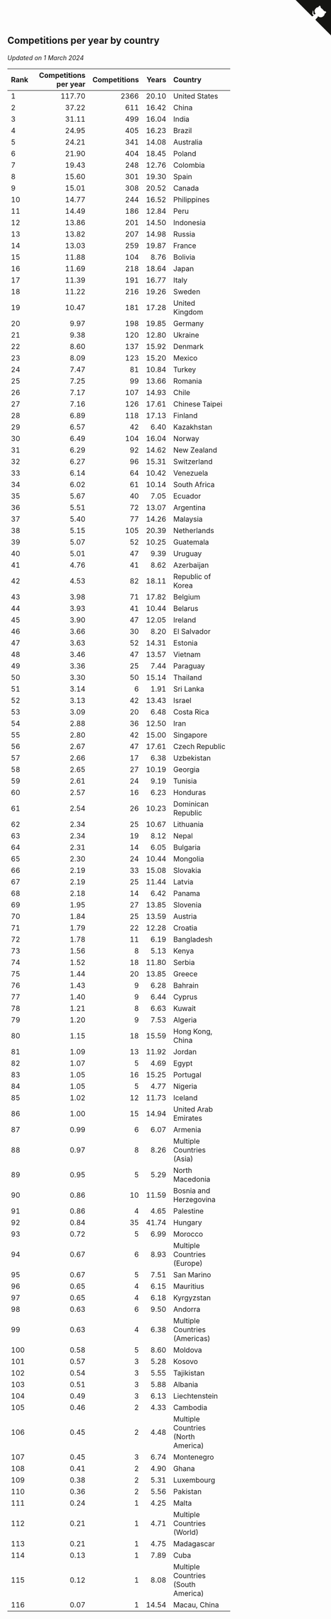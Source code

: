 ## Competitions per year by country

*Updated on  1 March 2024*

| Rank | Competitions per year | Competitions | Years | Country |
| :--- | ---: | ---: | ---: | :--- |
| 1 | 117.70 | 2366 | 20.10 | United States |
| 2 | 37.22 | 611 | 16.42 | China |
| 3 | 31.11 | 499 | 16.04 | India |
| 4 | 24.95 | 405 | 16.23 | Brazil |
| 5 | 24.21 | 341 | 14.08 | Australia |
| 6 | 21.90 | 404 | 18.45 | Poland |
| 7 | 19.43 | 248 | 12.76 | Colombia |
| 8 | 15.60 | 301 | 19.30 | Spain |
| 9 | 15.01 | 308 | 20.52 | Canada |
| 10 | 14.77 | 244 | 16.52 | Philippines |
| 11 | 14.49 | 186 | 12.84 | Peru |
| 12 | 13.86 | 201 | 14.50 | Indonesia |
| 13 | 13.82 | 207 | 14.98 | Russia |
| 14 | 13.03 | 259 | 19.87 | France |
| 15 | 11.88 | 104 | 8.76 | Bolivia |
| 16 | 11.69 | 218 | 18.64 | Japan |
| 17 | 11.39 | 191 | 16.77 | Italy |
| 18 | 11.22 | 216 | 19.26 | Sweden |
| 19 | 10.47 | 181 | 17.28 | United Kingdom |
| 20 | 9.97 | 198 | 19.85 | Germany |
| 21 | 9.38 | 120 | 12.80 | Ukraine |
| 22 | 8.60 | 137 | 15.92 | Denmark |
| 23 | 8.09 | 123 | 15.20 | Mexico |
| 24 | 7.47 | 81 | 10.84 | Turkey |
| 25 | 7.25 | 99 | 13.66 | Romania |
| 26 | 7.17 | 107 | 14.93 | Chile |
| 27 | 7.16 | 126 | 17.61 | Chinese Taipei |
| 28 | 6.89 | 118 | 17.13 | Finland |
| 29 | 6.57 | 42 | 6.40 | Kazakhstan |
| 30 | 6.49 | 104 | 16.04 | Norway |
| 31 | 6.29 | 92 | 14.62 | New Zealand |
| 32 | 6.27 | 96 | 15.31 | Switzerland |
| 33 | 6.14 | 64 | 10.42 | Venezuela |
| 34 | 6.02 | 61 | 10.14 | South Africa |
| 35 | 5.67 | 40 | 7.05 | Ecuador |
| 36 | 5.51 | 72 | 13.07 | Argentina |
| 37 | 5.40 | 77 | 14.26 | Malaysia |
| 38 | 5.15 | 105 | 20.39 | Netherlands |
| 39 | 5.07 | 52 | 10.25 | Guatemala |
| 40 | 5.01 | 47 | 9.39 | Uruguay |
| 41 | 4.76 | 41 | 8.62 | Azerbaijan |
| 42 | 4.53 | 82 | 18.11 | Republic of Korea |
| 43 | 3.98 | 71 | 17.82 | Belgium |
| 44 | 3.93 | 41 | 10.44 | Belarus |
| 45 | 3.90 | 47 | 12.05 | Ireland |
| 46 | 3.66 | 30 | 8.20 | El Salvador |
| 47 | 3.63 | 52 | 14.31 | Estonia |
| 48 | 3.46 | 47 | 13.57 | Vietnam |
| 49 | 3.36 | 25 | 7.44 | Paraguay |
| 50 | 3.30 | 50 | 15.14 | Thailand |
| 51 | 3.14 | 6 | 1.91 | Sri Lanka |
| 52 | 3.13 | 42 | 13.43 | Israel |
| 53 | 3.09 | 20 | 6.48 | Costa Rica |
| 54 | 2.88 | 36 | 12.50 | Iran |
| 55 | 2.80 | 42 | 15.00 | Singapore |
| 56 | 2.67 | 47 | 17.61 | Czech Republic |
| 57 | 2.66 | 17 | 6.38 | Uzbekistan |
| 58 | 2.65 | 27 | 10.19 | Georgia |
| 59 | 2.61 | 24 | 9.19 | Tunisia |
| 60 | 2.57 | 16 | 6.23 | Honduras |
| 61 | 2.54 | 26 | 10.23 | Dominican Republic |
| 62 | 2.34 | 25 | 10.67 | Lithuania |
| 63 | 2.34 | 19 | 8.12 | Nepal |
| 64 | 2.31 | 14 | 6.05 | Bulgaria |
| 65 | 2.30 | 24 | 10.44 | Mongolia |
| 66 | 2.19 | 33 | 15.08 | Slovakia |
| 67 | 2.19 | 25 | 11.44 | Latvia |
| 68 | 2.18 | 14 | 6.42 | Panama |
| 69 | 1.95 | 27 | 13.85 | Slovenia |
| 70 | 1.84 | 25 | 13.59 | Austria |
| 71 | 1.79 | 22 | 12.28 | Croatia |
| 72 | 1.78 | 11 | 6.19 | Bangladesh |
| 73 | 1.56 | 8 | 5.13 | Kenya |
| 74 | 1.52 | 18 | 11.80 | Serbia |
| 75 | 1.44 | 20 | 13.85 | Greece |
| 76 | 1.43 | 9 | 6.28 | Bahrain |
| 77 | 1.40 | 9 | 6.44 | Cyprus |
| 78 | 1.21 | 8 | 6.63 | Kuwait |
| 79 | 1.20 | 9 | 7.53 | Algeria |
| 80 | 1.15 | 18 | 15.59 | Hong Kong, China |
| 81 | 1.09 | 13 | 11.92 | Jordan |
| 82 | 1.07 | 5 | 4.69 | Egypt |
| 83 | 1.05 | 16 | 15.25 | Portugal |
| 84 | 1.05 | 5 | 4.77 | Nigeria |
| 85 | 1.02 | 12 | 11.73 | Iceland |
| 86 | 1.00 | 15 | 14.94 | United Arab Emirates |
| 87 | 0.99 | 6 | 6.07 | Armenia |
| 88 | 0.97 | 8 | 8.26 | Multiple Countries (Asia) |
| 89 | 0.95 | 5 | 5.29 | North Macedonia |
| 90 | 0.86 | 10 | 11.59 | Bosnia and Herzegovina |
| 91 | 0.86 | 4 | 4.65 | Palestine |
| 92 | 0.84 | 35 | 41.74 | Hungary |
| 93 | 0.72 | 5 | 6.99 | Morocco |
| 94 | 0.67 | 6 | 8.93 | Multiple Countries (Europe) |
| 95 | 0.67 | 5 | 7.51 | San Marino |
| 96 | 0.65 | 4 | 6.15 | Mauritius |
| 97 | 0.65 | 4 | 6.18 | Kyrgyzstan |
| 98 | 0.63 | 6 | 9.50 | Andorra |
| 99 | 0.63 | 4 | 6.38 | Multiple Countries (Americas) |
| 100 | 0.58 | 5 | 8.60 | Moldova |
| 101 | 0.57 | 3 | 5.28 | Kosovo |
| 102 | 0.54 | 3 | 5.55 | Tajikistan |
| 103 | 0.51 | 3 | 5.88 | Albania |
| 104 | 0.49 | 3 | 6.13 | Liechtenstein |
| 105 | 0.46 | 2 | 4.33 | Cambodia |
| 106 | 0.45 | 2 | 4.48 | Multiple Countries (North America) |
| 107 | 0.45 | 3 | 6.74 | Montenegro |
| 108 | 0.41 | 2 | 4.90 | Ghana |
| 109 | 0.38 | 2 | 5.31 | Luxembourg |
| 110 | 0.36 | 2 | 5.56 | Pakistan |
| 111 | 0.24 | 1 | 4.25 | Malta |
| 112 | 0.21 | 1 | 4.71 | Multiple Countries (World) |
| 113 | 0.21 | 1 | 4.75 | Madagascar |
| 114 | 0.13 | 1 | 7.89 | Cuba |
| 115 | 0.12 | 1 | 8.08 | Multiple Countries (South America) |
| 116 | 0.07 | 1 | 14.54 | Macau, China |


<a href="https://github.com/JustinTimeCuber/wca_statistics" class="github-corner" aria-label="View source on Github"><svg width="80" height="80" viewBox="0 0 250 250" style="fill:#151513; color:#fff; position: absolute; top: 0; border: 0; right: 0;" aria-hidden="true"><path d="M0,0 L115,115 L130,115 L142,142 L250,250 L250,0 Z"></path><path d="M128.3,109.0 C113.8,99.7 119.0,89.6 119.0,89.6 C122.0,82.7 120.5,78.6 120.5,78.6 C119.2,72.0 123.4,76.3 123.4,76.3 C127.3,80.9 125.5,87.3 125.5,87.3 C122.9,97.6 130.6,101.9 134.4,103.2" fill="currentColor" style="transform-origin: 130px 106px;" class="octo-arm"></path><path d="M115.0,115.0 C114.9,115.1 118.7,116.5 119.8,115.4 L133.7,101.6 C136.9,99.2 139.9,98.4 142.2,98.6 C133.8,88.0 127.5,74.4 143.8,58.0 C148.5,53.4 154.0,51.2 159.7,51.0 C160.3,49.4 163.2,43.6 171.4,40.1 C171.4,40.1 176.1,42.5 178.8,56.2 C183.1,58.6 187.2,61.8 190.9,65.4 C194.5,69.0 197.7,73.2 200.1,77.6 C213.8,80.2 216.3,84.9 216.3,84.9 C212.7,93.1 206.9,96.0 205.4,96.6 C205.1,102.4 203.0,107.8 198.3,112.5 C181.9,128.9 168.3,122.5 157.7,114.1 C157.9,116.9 156.7,120.9 152.7,124.9 L141.0,136.5 C139.8,137.7 141.6,141.9 141.8,141.8 Z" fill="currentColor" class="octo-body"></path></svg></a><style>.github-corner:hover .octo-arm{animation:octocat-wave 560ms ease-in-out}@keyframes octocat-wave{0%,100%{transform:rotate(0)}20%,60%{transform:rotate(-25deg)}40%,80%{transform:rotate(10deg)}}@media (max-width:500px){.github-corner:hover .octo-arm{animation:none}.github-corner .octo-arm{animation:octocat-wave 560ms ease-in-out}}</style>
